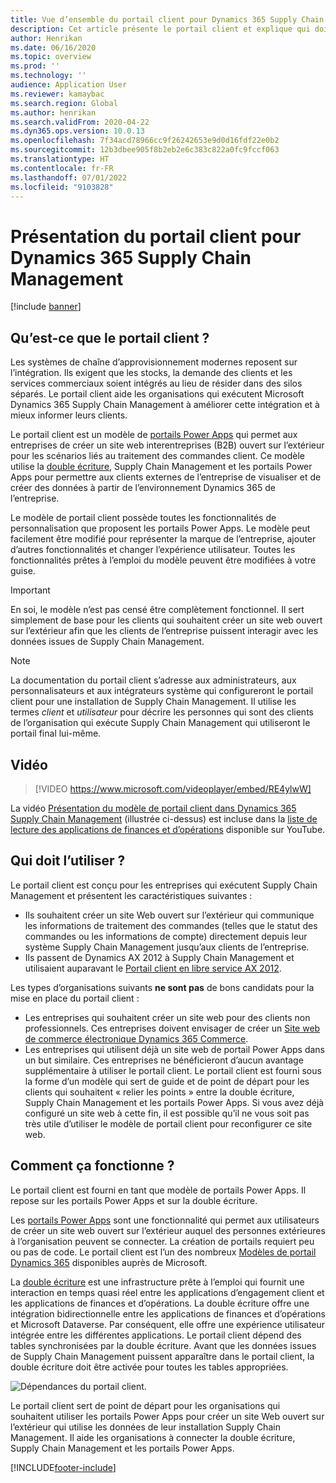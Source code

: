 ```yaml
---
title: Vue d’ensemble du portail client pour Dynamics 365 Supply Chain Management (contient une vidéo)
description: Cet article présente le portail client et explique qui doit l’utiliser et comment il fonctionne.
author: Henrikan
ms.date: 06/16/2020
ms.topic: overview
ms.prod: ''
ms.technology: ''
audience: Application User
ms.reviewer: kamaybac
ms.search.region: Global
ms.author: henrikan
ms.search.validFrom: 2020-04-22
ms.dyn365.ops.version: 10.0.13
ms.openlocfilehash: 7f34acd78966cc9f26242653e9d0d16fdf22e0b2
ms.sourcegitcommit: 12b3dbee905f8b2eb2e6c383c822a0fc9fccf063
ms.translationtype: HT
ms.contentlocale: fr-FR
ms.lasthandoff: 07/01/2022
ms.locfileid: "9103828"
---
```

# <a name="customer-portal-for-dynamics-365-supply-chain-management-overview"></a>Présentation du portail client pour Dynamics 365 Supply Chain Management

[!include [banner](../includes/banner.md)]


## <a name="what-is-the-customer-portal"></a>Qu’est-ce que le portail client ?

Les systèmes de chaîne d’approvisionnement modernes reposent sur l’intégration. Ils exigent que les stocks, la demande des clients et les services commerciaux soient intégrés au lieu de résider dans des silos séparés. Le portail client aide les organisations qui exécutent Microsoft Dynamics 365 Supply Chain Management à améliorer cette intégration et à mieux informer leurs clients.

Le portail client est un modèle de [portails Power Apps](/powerapps/maker/portals/overview) qui permet aux entreprises de créer un site web interentreprises (B2B) ouvert sur l’extérieur pour les scénarios liés au traitement des commandes client. Ce modèle utilise la [double écriture](../../fin-ops-core/dev-itpro/data-entities/dual-write/dual-write-home-page.md), Supply Chain Management et les portails Power Apps pour permettre aux clients externes de l’entreprise de visualiser et de créer des données à partir de l’environnement Dynamics 365 de l’entreprise.

Le modèle de portail client possède toutes les fonctionnalités de personnalisation que proposent les portails Power Apps. Le modèle peut facilement être modifié pour représenter la marque de l’entreprise, ajouter d’autres fonctionnalités et changer l’expérience utilisateur. Toutes les fonctionnalités prêtes à l’emploi du modèle peuvent être modifiées à votre guise.

> [!IMPORTANT]
> En soi, le modèle n’est pas censé être complètement fonctionnel. Il sert simplement de base pour les clients qui souhaitent créer un site web ouvert sur l’extérieur afin que les clients de l’entreprise puissent interagir avec les données issues de Supply Chain Management.

> [!NOTE]
> La documentation du portail client s’adresse aux administrateurs, aux personnalisateurs et aux intégrateurs système qui configureront le portail client pour une installation de Supply Chain Management. Il utilise les termes _client_ et _utilisateur_ pour décrire les personnes qui sont des clients de l’organisation qui exécute Supply Chain Management qui utiliseront le portail final lui-même.

## <a name="video"></a>Vidéo

> [!VIDEO https://www.microsoft.com/videoplayer/embed/RE4ylwW]

La vidéo [Présentation du modèle de portail client dans Dynamics 365 Supply Chain Management](https://youtu.be/nPrqoLuHfV8) (illustrée ci-dessus) est incluse dans la [liste de lecture des applications de finances et d’opérations](https://www.youtube.com/playlist?list=PLcakwueIHoT_SYfIaPGoOhloFoCXiUSyW) disponible sur YouTube.

## <a name="who-should-use-it"></a>Qui doit l’utiliser ?

Le portail client est conçu pour les entreprises qui exécutent Supply Chain Management et présentent les caractéristiques suivantes :

- Ils souhaitent créer un site Web ouvert sur l’extérieur qui communique les informations de traitement des commandes (telles que le statut des commandes ou les informations de compte) directement depuis leur système Supply Chain Management jusqu’aux clients de l’entreprise.
- Ils passent de Dynamics AX 2012 à Supply Chain Management et utilisaient auparavant le [Portail client en libre service AX 2012](/dynamicsax-2012/appuser-itpro/about-the-customer-self-service-portal).

Les types d’organisations suivants **ne sont pas** de bons candidats pour la mise en place du portail client :

- Les entreprises qui souhaitent créer un site web pour des clients non professionnels. Ces entreprises doivent envisager de créer un [Site web de commerce électronique Dynamics 365 Commerce](../../commerce/create-ecommerce-site.md).
- Les entreprises qui utilisent déjà un site web de portail Power Apps dans un but similaire. Ces entreprises ne bénéficieront d’aucun avantage supplémentaire à utiliser le portail client. Le portail client est fourni sous la forme d’un modèle qui sert de guide et de point de départ pour les clients qui souhaitent « relier les points » entre la double écriture, Supply Chain Management et les portails Power Apps. Si vous avez déjà configuré un site web à cette fin, il est possible qu’il ne vous soit pas très utile d’utiliser le modèle de portail client pour reconfigurer ce site web.

## <a name="how-does-it-work"></a>Comment ça fonctionne ?

Le portail client est fourni en tant que modèle de portails Power Apps. Il repose sur les portails Power Apps et sur la double écriture.

Les [portails Power Apps](/powerapps/maker/portals/overview) sont une fonctionnalité qui permet aux utilisateurs de créer un site web ouvert sur l’extérieur auquel des personnes extérieures à l’organisation peuvent se connecter. La création de portails requiert peu ou pas de code. Le portail client est l’un des nombreux [Modèles de portail Dynamics 365](/powerapps/maker/portals/portal-templates#environment-with-model-driven-apps-in-dynamics-365) disponibles auprès de Microsoft.

La [double écriture](/powerapps/maker/portals/overview) est une infrastructure prête à l’emploi qui fournit une interaction en temps quasi réel entre les applications d’engagement client et les applications de finances et d’opérations. La double écriture offre une intégration bidirectionnelle entre les applications de finances et d’opérations et Microsoft Dataverse. Par conséquent, elle offre une expérience utilisateur intégrée entre les différentes applications. Le portail client dépend des tables synchronisées par la double écriture. Avant que les données issues de Supply Chain Management puissent apparaître dans le portail client, la double écriture doit être activée pour toutes les tables appropriées.

![Dépendances du portail client.](media/customer-portal-elements.png "Dépendances du portail client")

Le portail client sert de point de départ pour les organisations qui souhaitent utiliser les portails Power Apps pour créer un site Web ouvert sur l’extérieur qui utilise les données de leur installation Supply Chain Management. Il aide les organisations à connecter la double écriture, Supply Chain Management et les portails Power Apps.


[!INCLUDE[footer-include](../../includes/footer-banner.md)]
